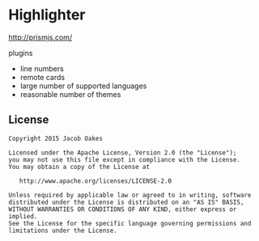 # Highlighter

http://prismjs.com/

plugins
- line numbers
- remote cards
- large number of supported languages
- reasonable number of themes


## License 
```
Copyright 2015 Jacob Oakes

Licensed under the Apache License, Version 2.0 (the "License");
you may not use this file except in compliance with the License.
You may obtain a copy of the License at

   http://www.apache.org/licenses/LICENSE-2.0

Unless required by applicable law or agreed to in writing, software
distributed under the License is distributed on an "AS IS" BASIS,
WITHOUT WARRANTIES OR CONDITIONS OF ANY KIND, either express or implied.
See the License for the specific language governing permissions and
limitations under the License.
```
